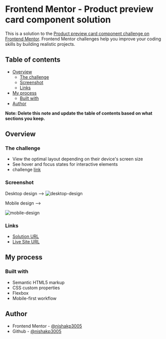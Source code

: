 # Frontend Mentor - Product preview card component solution

This is a solution to the [Product preview card component challenge on Frontend Mentor](https://www.frontendmentor.io/challenges/product-preview-card-component-GO7UmttRfa). Frontend Mentor challenges help you improve your coding skills by building realistic projects. 

## Table of contents

- [Overview](#overview)
  - [The challenge](#the-challenge)
  - [Screenshot](#screenshot)
  - [Links](#links)
- [My process](#my-process)
  - [Built with](#built-with)
- [Author](#author)

**Note: Delete this note and update the table of contents based on what sections you keep.**

## Overview

### The challenge

- View the optimal layout depending on their device's screen size
- See hover and focus states for interactive elements
- challenge [link](https://www.frontendmentor.io/challenges/results-summary-component-CE_K6s0maV/hub)

### Screenshot

Desktop design -->
![desktop-design](https://github.com/nishakp3005/CSS-cards/assets/121110503/0cf504f7-e62b-44ce-80d3-93d75e73f774)

Mobile design -->

![mobile-design](https://github.com/nishakp3005/CSS-cards/assets/121110503/619fdf28-b3f7-4720-b328-655b3c78d440)

### Links

- [Solution URL](https://github.com/nishakp3005/CSS-cards/tree/main/results-summary-component-main)
- [Live Site URL](https://nishakp3005.github.io/CSS-cards/results-summary-component-main/)

## My process

### Built with

- Semantic HTML5 markup
- CSS custom properties
- Flexbox
- Mobile-first workflow

## Author

- Frontend Mentor - [@nishakp3005](https://www.frontendmentor.io/profile/nishakp3005)
- Github - [@nishakp3005](https://github.com/nishakp3005)

